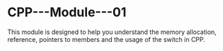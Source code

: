 # CPP---Module---01
This module is designed to help you understand the memory allocation, reference, pointers to members and the usage of the switch in CPP.
